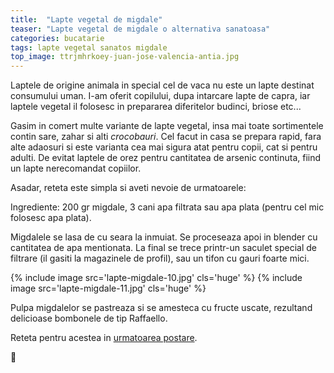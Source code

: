 ```yaml
---
title:  "Lapte vegetal de migdale"
teaser: "Lapte vegetal de migdale o alternativa sanatoasa"
categories: bucatarie
tags: lapte vegetal sanatos migdale
top_image: ttrjmhrkoey-juan-jose-valencia-antia.jpg
---
```

Laptele de origine animala in special cel de vaca nu este un lapte destinat consumului uman.
I-am oferit copilului, dupa intarcare lapte de capra, iar laptele vegetal il folosesc in prepararea diferitelor budinci, briose etc...

Gasim in comert multe variante de lapte vegetal, insa mai toate sortimentele contin sare, zahar si alti _crocobauri_. Cel facut in casa se prepara rapid, fara alte adaosuri si este varianta cea mai sigura atat pentru copii, cat si pentru adulti.
De evitat laptele de orez pentru cantitatea de arsenic continuta, fiind un lapte nerecomandat copiilor.

Asadar, reteta este simpla si aveti nevoie de urmatoarele:

Ingrediente: 200 gr migdale, 3 cani apa filtrata sau apa plata (pentru cel mic folosesc apa plata).

Migdalele se lasa de cu seara la inmuiat. Se proceseaza apoi in blender cu cantitatea de apa mentionata. La final se trece printr-un saculet special de filtrare (il gasiti la magazinele de profil), sau un tifon cu gauri foarte mici.

{% include image src='lapte-migdale-10.jpg' cls='huge' %}
{% include image src='lapte-migdale-11.jpg' cls='huge' %}

Pulpa migdalelor se pastreaza si se amesteca cu fructe uscate, rezultand delicioase bombonele de tip Raffaello.

Reteta pentru acestea in [urmatoarea postare](/2017/02/bombonele-raw-vegane-tip-Rafaello).

:sunflower:
